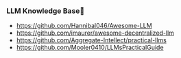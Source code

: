 ### LLM Knowledge Base👋
- https://github.com/Hannibal046/Awesome-LLM
- https://github.com/imaurer/awesome-decentralized-llm
- https://github.com/Aggregate-Intellect/practical-llms
- https://github.com/Mooler0410/LLMsPracticalGuide
<!--
**pmaksymiak/pmaksymiak** is a ✨ _special_ ✨ repository because its `README.md` (this file) appears on your GitHub profile.

Here are some ideas to get you started:

- 🔭 I’m currently working on ...
- 🌱 I’m currently learning ...
- 👯 I’m looking to collaborate on ...
- 🤔 I’m looking for help with ...
- 💬 Ask me about ...
- 📫 How to reach me: ...
- 😄 Pronouns: ...
- ⚡ Fun fact: ...
-->

